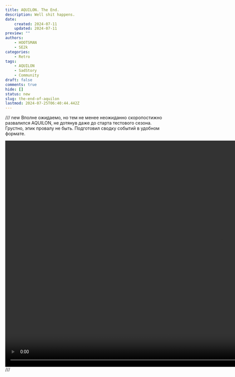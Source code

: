 ```yaml
---
title: AQUILON. The End.
description: Well shit happens.
date:
    created: 2024-07-11
    updated: 2024-07-11
preview: ""
authors:
    - HOOTSMAN
    - SE2k
categories:
    - Retro
tags:
    - AQUILON
    - SadStory
    - Community
draft: false
comments: true
hide: []
status: new
slug: the-end-of-aquilon
lastmod: 2024-07-25T06:40:44.442Z
---
```


/// new
Вполне ожидаемо, но тем не менее неожиданно скоропостижно развалился AQUILON, не дотянув даже до старта тестового сезона.
Грустно, эпик провалу не быть.
Подготовил сводку событий в удобном формате.

<video controls width="1376" height="720" src="https://www.dropbox.com/scl/fi/y60ij34bytooixxbssopw/cvo_f_on20240725.mp4?rlkey=e124cdjoegybteigypb3xxgc7&st=q4nqqooc&raw=1" title="SECOND WITNESSING OF A HOOTSMAN"></video>
///
